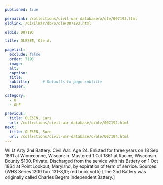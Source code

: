 ```yaml
---
published: true

permalink: /collections/civil-war-database/o/ole/007193.html
oldlink: /CivilWar/db/o/ole/007193.html

oldid: 007193

title: OLESEN, Ole A.

pagelist:
  exclude: false
  order: 7193
  image: 
  alt:
  caption:
  title:
  subtitle:      # Defaults to page subtitle
  teaser:

category: 
  - O 
  - OLE

previous:
  title: OLESEN, Lars
  url: /collections/civil-war-database/o/ole/007192.html  
next:
  title: OLESEN, Sorn
  url: /collections/civil-war-database/o/ole/007194.html   
---
```

WI Lt Arty 2nd Battery. Civil War: Age 24. Enlisted for three years on 18 Sep 1861 at Winneconne, Wisconsin. Mustered 1 Oct 1861 at Racine, Wisconsin. Bounty $100. Private. Discharged from the service with his Battery on 1 Oct 1864 at Point Lookout, Maryland, by expiration of term of service. Sources: (WHS Series 1200 box 131-8,10; red book vol 5) [The 2nd Battery was originally called Charles Beger&#146;s Independent Battery.]